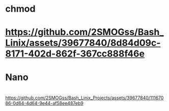 <h1/>chmod<h1>

https://github.com/2SMOGss/Bash_Linix/assets/39677840/8d84d09c-8171-402d-862f-367cc888f46e

<h1/>  Nano <h1></h1>

https://github.com/2SMOGss/Bash_Linix_Projects/assets/39677840/11167086-0d64-4d64-9e44-af58ee487eb9


